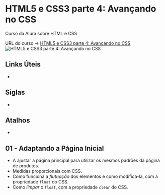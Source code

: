 # HTML5 e CSS3 parte 4: Avançando no CSS

Curso da Alura sobre HTML e CSS

URL do curso -> [HTML5 e CSS3 parte 4: Avançando no CSS](https://www.alura.com.br/curso-online-html5-css3-avancando-css)
![HTML5 e CSS3 parte 4: Avançando no CSS](https://www.alura.com.br/assets/api/share/curso-html5-css3-avancando-css.png)

## Links Úteis
*

## Siglas
*

## Atalhos
*

## 01 - Adaptando a Página Inicial
* A ajustar a página principal para utilizar os mesmos padrões da página de produtos.
* Medidas proporcionais com CSS.
* Como funciona a *flutuação* dos elementos e como modificá-la, com a propriedade `float` do CSS.
* Como *limpar* o `float`, com a propriedade `clear` do CSS.